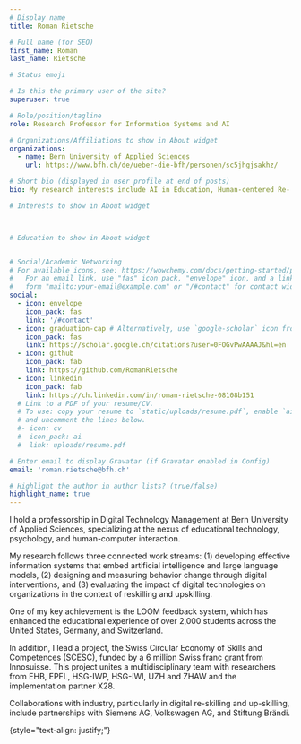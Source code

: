 ```yaml
---
# Display name
title: Roman Rietsche

# Full name (for SEO)
first_name: Roman
last_name: Rietsche

# Status emoji

# Is this the primary user of the site?
superuser: true

# Role/position/tagline
role: Research Professor for Information Systems and AI

# Organizations/Affiliations to show in About widget
organizations:
  - name: Bern University of Applied Sciences
    url: https://www.bfh.ch/de/ueber-die-bfh/personen/sc5jhgjsakhz/

# Short bio (displayed in user profile at end of posts)
bio: My research interests include AI in Education, Human-centered Re- and Upskilling Digital Interventions.

# Interests to show in About widget



# Education to show in About widget


# Social/Academic Networking
# For available icons, see: https://wowchemy.com/docs/getting-started/page-builder/#icons
#   For an email link, use "fas" icon pack, "envelope" icon, and a link in the
#   form "mailto:your-email@example.com" or "/#contact" for contact widget.
social:
  - icon: envelope
    icon_pack: fas
    link: '/#contact'
  - icon: graduation-cap # Alternatively, use `google-scholar` icon from `ai` icon pack
    icon_pack: fas
    link: https://scholar.google.ch/citations?user=0FOGvPwAAAAJ&hl=en
  - icon: github
    icon_pack: fab
    link: https://github.com/RomanRietsche
  - icon: linkedin
    icon_pack: fab
    link: https://ch.linkedin.com/in/roman-rietsche-08108b151
  # Link to a PDF of your resume/CV.
  # To use: copy your resume to `static/uploads/resume.pdf`, enable `ai` icons in `params.yaml`,
  # and uncomment the lines below.
  #- icon: cv
  #  icon_pack: ai
  #  link: uploads/resume.pdf

# Enter email to display Gravatar (if Gravatar enabled in Config)
email: 'roman.rietsche@bfh.ch'

# Highlight the author in author lists? (true/false)
highlight_name: true
---
```


I hold a professorship in Digital Technology Management at Bern University of Applied Sciences, specializing at the nexus of educational technology, psychology, and human-computer interaction.

My research follows three connected work streams: (1) developing effective information systems that embed artificial intelligence and large language models, 
(2) designing and measuring behavior change through digital interventions, and (3) evaluating the impact of digital technologies on organizations in the context of reskilling and upskilling.

One of my key achievement is the LOOM feedback system, which has enhanced the educational experience of over 2,000 students across the United States, Germany, and Switzerland. 

In addition, I lead a project, the Swiss Circular Economy of Skills and Competences (SCESC), funded by a 6 million Swiss franc grant from Innosuisse. 
This project unites a multidisciplinary team with researchers from EHB, EPFL, HSG-IWP, HSG-IWI, UZH and ZHAW and the implementation partner X28.

Collaborations with industry, particularly in digital re-skilling and up-skilling, include partnerships with Siemens AG, Volkswagen AG, and Stiftung Brändi.


{style="text-align: justify;"}

